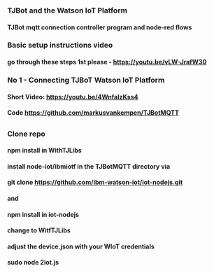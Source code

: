 ### TJBot and the Watson IoT Platform
#### TJBot mqtt connection controller program and node-red flows
### Basic setup instructions video
#### go through these steps 1st please -  https://youtu.be/vLW-JrafW30

### No 1 - Connecting TJBoT Watson IoT Platform
#### Short Video: https://youtu.be/4WnfalzKss4
#### Code https://github.com/markusvankempen/TJBotMQTT
##
### Clone repo
#### npm install in WithTJLibs
#### install node-iot/ibmiotf in the TJBotMQTT directory via
#### git clone https://github.com/ibm-watson-iot/iot-nodejs.git 
#### and
#### npm install in iot-nodejs
#### change to WitfTJLibs
#### adjust the device.json with your WIoT credentials
#### sudo node 2iot.js

